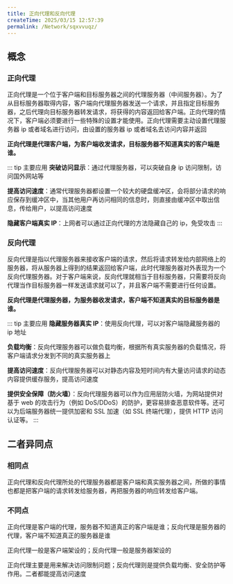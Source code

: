 ```yaml
---
title: 正向代理和反向代理
createTime: 2025/03/15 12:57:39
permalink: /Network/sqxvvuqz/
---
```


## 概念

### 正向代理

正向代理是一个位于客户端和目标服务器之间的代理服务器（中间服务器）。为了从目标服务器取得内容，客户端向代理服务器发送一个请求，并且指定目标服务器，之后代理向目标服务器转发请求，将获得的内容返回给客户端。正向代理的情况下，客户端必须要进行一些特殊的设置才能使用。正向代理需要主动设置代理服务器 ip 或者域名进行访问，由设置的服务器 ip 或者域名去访问内容并返回

**正向代理是代理客户端，为客户端收发请求，目标服务器不知道真实的客户端是谁。**

::: tip 主要应用
**突破访问显示**：通过代理服务器，可以突破自身 ip 访问限制，访问国外网站等

**提高访问速度**：通常代理服务器都设置一个较大的硬盘缓冲区，会将部分请求的响应保存到缓冲区中，当其他用户再访问相同的信息时，则直接由缓冲区中取出信息，传给用户，以提高访问速度

**隐藏客户端真实 IP**：上网者可以通过正向代理的方法隐藏自己的 ip，免受攻击
:::

### 反向代理

反向代理是指以代理服务器来接收客户端的请求，然后将请求转发给内部网络上的服务器，将从服务器上得到的结果返回给客户端，此时代理服务器对外表现为一个反向代理服务器。对于客户端来说，反向代理就相当于目标服务器，只需要将反向代理当作目标服务器一样发送请求就可以了，并且客户端不需要进行任何设置。

**反向代理是代理服务器，为服务器收发请求，客户端不知道真实的目标服务器是谁。**

::: tip 主要应用
**隐藏服务器真实 IP**：使用反向代理，可以对客户端隐藏服务器的 ip 地址

**负载均衡**：反向代理服务器可以做负载均衡，根据所有真实服务器的负载情况，将客户端请求分发到不同的真实服务器上

**提高访问速度**：反向代理服务器可以对静态内容及短时间内有大量访问请求的动态内容提供缓存服务，提高访问速度

**提供安全保障（防火墙）**：反向代理服务器可以作为应用层防火墙，为网站提供对基于 web 的攻击行为（例如 DoS/DDoS）的防护，更容易排查恶意软件等。还可以为后端服务器统一提供加密和 SSL 加速（如 SSL 终端代理），提供 HTTP 访问认证等。
:::

## 二者异同点

### 相同点

正向代理和反向代理所处的代理服务器都是客户端和真实服务器之间，所做的事情也都是把客户端的请求转发给服务器，再把服务器的响应转发给客户端。

### 不同点

正向代理是客户端的代理，服务器不知道真正的客户端是谁；反向代理是服务器的代理，客户端不知道真正的服务器是谁

正向代理一般是客户端架设的；反向代理一般是服务器架设的

正向代理主要是用来解决访问限制问题；反向代理则是提供负载均衡、安全防护等作用。二者都能提高访问速度
